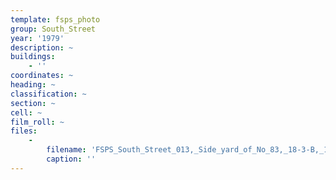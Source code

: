 ```yaml
---
template: fsps_photo
group: South_Street
year: '1979'
description: ~
buildings:
    - ''
coordinates: ~
heading: ~
classification: ~
section: ~
cell: ~
film_roll: ~
files:
    -
        filename: 'FSPS_South_Street_013,_Side_yard_of_No_83,_18-3-B,_1979.png'
        caption: ''
---
```

